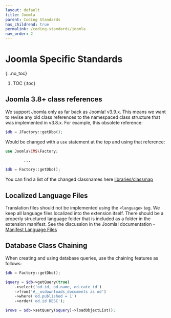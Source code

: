 ```yaml
---
layout: default
title: Joomla
parent: Coding Standards
has_childrend: true
permalink: /coding-standards/joomla
nav_order: 2
---
```


# Joomla Specific Standards
{: .no_toc}

1. TOC
{:toc}

## Joomla 3.8+ class references
We support Joomla only as far back as Joomla! v3.9.x. This means we
want to revise any old class references to the namespaced class structure
that was implemented in v3.8.x. For example, this obsolete reference:
```php
$db = JFactory::getDbo();
```
Would be changed with a `use` statement at the top and using that reference:
```php
use Joomla\CMS\Factory;

        ...

$db = Factory::getDbo();
```
You can find a list of the changed classnames here
[libraries/classmap](/joomla/joomla-cms/blob/staging/libraries/classmap.php)

## Localized Language Files
Translation files should not be implemented using the `<language>` tag.
We keep all language files localized into the extension itself. There
should be a properly structured language folder that is included as
a folder in the extension manifest. See the discussion in the Joomla!
documentation - [Manifest Language Files](https://docs.joomla.org/Manifest_files#Language_files)

## Database Class Chaining
When creating and using database queries, use the chaining features as follows:
```php
$db = Factory::getDbo();

$query = $db->getQuery(true)
    ->select('od.id, od.name, od.cate_id')
    ->from('#__osdownloads_documents as od')
    ->where('od.published = 1')
    ->order('od.id DESC');

$rows = $db->setQuery($query)->loadObjectList();
```
